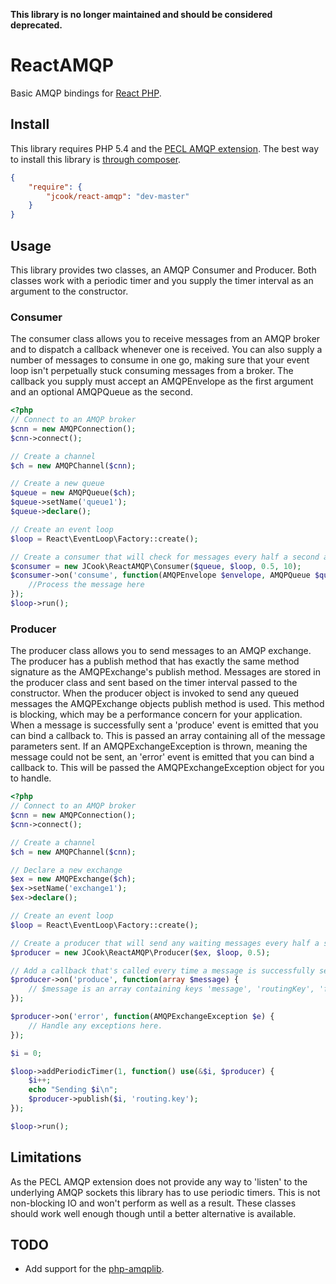 **This library is no longer maintained and should be considered deprecated.**

# ReactAMQP

Basic AMQP bindings for [React PHP](https://github.com/reactphp).

## Install
This library requires PHP 5.4 and the [PECL AMQP extension](http://pecl.php.net/package/amqp). The best way to install this library is [through composer](http://getcomposer.org).

```JSON
{
	"require": {
		"jcook/react-amqp": "dev-master"
	}
}
```

## Usage
This library provides two classes, an AMQP Consumer and Producer. Both classes work with a periodic timer and you supply the timer interval as an argument to the constructor.

### Consumer
The consumer class allows you to receive messages from an AMQP broker and to dispatch a callback whenever one is received. You can also supply a number of messages to consume in one go, making sure that your event loop isn't perpetually stuck consuming messages from a broker. The callback you supply must accept an AMQPEnvelope as the first argument and an optional AMQPQueue as the second.

```php
<?php
// Connect to an AMQP broker
$cnn = new AMQPConnection();
$cnn->connect();

// Create a channel
$ch = new AMQPChannel($cnn);

// Create a new queue
$queue = new AMQPQueue($ch);
$queue->setName('queue1');
$queue->declare();

// Create an event loop
$loop = React\EventLoop\Factory::create();

// Create a consumer that will check for messages every half a second and consume up to 10 at a time.
$consumer = new JCook\ReactAMQP\Consumer($queue, $loop, 0.5, 10);
$consumer->on('consume', function(AMQPEnvelope $envelope, AMQPQueue $queue){
	//Process the message here
});
$loop->run();
```

### Producer
The producer class allows you to send messages to an AMQP exchange. The producer has a publish method that has exactly the same method signature as the AMQPExchange's publish method. Messages are stored in the producer class and sent based on the timer interval passed to the constructor. When the producer object is invoked to send any queued messages the AMQPExchange objects publish method is used. This method is blocking, which may be a performance concern for your application. When a message is successfully sent a 'produce' event is emitted that you can bind a callback to. This is passed an array containing all of the message parameters sent. If an AMQPExchangeException is thrown, meaning the message could not be sent, an 'error' event is emitted that you can bind a callback to. This will be passed the AMQPExchangeException object for you to handle.

```php
<?php
// Connect to an AMQP broker
$cnn = new AMQPConnection();
$cnn->connect();

// Create a channel
$ch = new AMQPChannel($cnn);

// Declare a new exchange
$ex = new AMQPExchange($ch);
$ex->setName('exchange1');
$ex->declare();

// Create an event loop
$loop = React\EventLoop\Factory::create();

// Create a producer that will send any waiting messages every half a second.
$producer = new JCook\ReactAMQP\Producer($ex, $loop, 0.5);

// Add a callback that's called every time a message is successfully sent.
$producer->on('produce', function(array $message) {
	// $message is an array containing keys 'message', 'routingKey', 'flags' and 'attributes'
});

$producer->on('error', function(AMQPExchangeException $e) {
	// Handle any exceptions here.
});

$i = 0;

$loop->addPeriodicTimer(1, function() use(&$i, $producer) {
	$i++;
	echo "Sending $i\n";
	$producer->publish($i, 'routing.key');
});

$loop->run();
```

## Limitations
As the PECL AMQP extension does not provide any way to 'listen' to the underlying AMQP sockets this library has to use periodic timers. This is not non-blocking IO and won't perform as well as a result. These classes should work well enough though until a better alternative is available.

## TODO
- Add support for the [php-amqplib](https://github.com/videlalvaro/php-amqplib).
